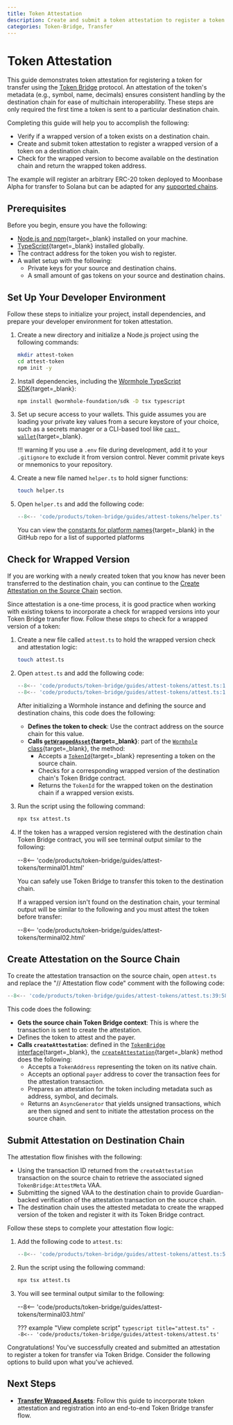 ```yaml
---
title: Token Attestation
description: Create and submit a token attestation to register a token for transfer with Token Bridge using the TypeScript SDK. Required before first-time transfers.
categories: Token-Bridge, Transfer
---
```


# Token Attestation

This guide demonstrates token attestation for registering a token for transfer using the [Token Bridge](/docs/products/token-bridge/overview) protocol. An attestation of the token's metadata (e.g., symbol, name, decimals) ensures consistent handling by the destination chain for ease of multichain interoperability. These steps are only required the first time a token is sent to a particular destination chain.

Completing this guide will help you to accomplish the following:

- Verify if a wrapped version of a token exists on a destination chain.
- Create and submit token attestation to register a wrapped version of a token on a destination chain.
- Check for the wrapped version to become available on the destination chain and return the wrapped token address.

The example will register an arbitrary ERC-20 token deployed to Moonbase Alpha for transfer to Solana but can be adapted for any [supported chains](/docs/products/reference/contract-addresses/#token-bridge).

## Prerequisites

Before you begin, ensure you have the following:

- [Node.js and npm](https://docs.npmjs.com/downloading-and-installing-node-js-and-npm){target=\_blank} installed on your machine.
- [TypeScript](https://www.typescriptlang.org/download/){target=\_blank} installed globally.
- The contract address for the token you wish to register.
- A wallet setup with the following:
    - Private keys for your source and destination chains.
    - A small amount of gas tokens on your source and destination chains.

## Set Up Your Developer Environment

Follow these steps to initialize your project, install dependencies, and prepare your developer environment for token attestation.

1. Create a new directory and initialize a Node.js project using the following commands:
   ```bash
   mkdir attest-token
   cd attest-token
   npm init -y
   ```

2. Install dependencies, including the [Wormhole TypeScript SDK](https://github.com/wormhole-foundation/wormhole-sdk-ts){target=\_blank}:
   ```bash
   npm install @wormhole-foundation/sdk -D tsx typescript
   ```

3. Set up secure access to your wallets. This guide assumes you are loading your private key values from a secure keystore of your choice, such as a secrets manager or a CLI-based tool like [`cast wallet`](https://book.getfoundry.sh/reference/cast/cast-wallet){target=\_blank}.

    !!! warning
        If you use a `.env` file during development, add it to your `.gitignore` to exclude it from version control. Never commit private keys or mnemonics to your repository.

4. Create a new file named `helper.ts` to hold signer functions:
   ```bash
   touch helper.ts
   ```

5. Open `helper.ts` and add the following code:
    ```typescript title="helper.ts"
    --8<-- 'code/products/token-bridge/guides/attest-tokens/helper.ts'
    ```

    You can view the [constants for platform names](https://github.com/wormhole-foundation/wormhole-sdk-ts/blob/3eae2e91fc3a6fec859eb87cfa85a4c92c65466f/core/base/src/constants/platforms.ts#L6){target=\_blank} in the GitHub repo for a list of supported platforms

## Check for Wrapped Version

If you are working with a newly created token that you know has never been transferred to the destination chain, you can continue to the [Create Attestation on the Source Chain](#create-attestation-on-the-source-chain) section.

Since attestation is a one-time process, it is good practice when working with existing tokens to incorporate a check for wrapped versions into your Token Bridge transfer flow. Follow these steps to check for a wrapped version of a token:

1. Create a new file called `attest.ts` to hold the wrapped version check and attestation logic:
    ```bash
    touch attest.ts
    ```

2. Open `attest.ts` and add the following code:
    ```typescript title="attest.ts"
    --8<-- 'code/products/token-bridge/guides/attest-tokens/attest.ts:1:37'
    --8<-- 'code/products/token-bridge/guides/attest-tokens/attest.ts:121:128'
    ```

    After initializing a Wormhole instance and defining the source and destination chains, this code does the following:

    - **Defines the token to check**: Use the contract address on the source chain for this value.
    - **Calls [`getWrappedAsset`](https://github.com/wormhole-foundation/wormhole-sdk-ts/blob/{{repositories.wormhole_sdk.version}}/connect/src/wormhole.ts#L205){target=\_blank}**: part of the [`Wormhole` class](https://github.com/wormhole-foundation/wormhole-sdk-ts/blob/{{repositories.wormhole_sdk.version}}/connect/src/wormhole.ts#L47){target=\_blank}, the method:
        - Accepts a [`TokenId`](https://github.com/wormhole-foundation/wormhole-sdk-ts/blob/a48c9132015279ca6a2d3e9c238a54502b16fc7e/platforms/aptos/protocols/tokenBridge/src/types.ts#L12){target=\_blank} representing a token on the source chain.
        - Checks for a corresponding wrapped version of the destination chain's Token Bridge contract.
        - Returns the `TokenId` for the wrapped token on the destination chain if a wrapped version exists.

3. Run the script using the following command:
    ```bash
    npx tsx attest.ts
    ```

4. If the token has a wrapped version registered with the destination chain Token Bridge contract, you will see terminal output similar to the following:

    --8<-- 'code/products/token-bridge/guides/attest-tokens/terminal01.html'

    You can safely use Token Bridge to transfer this token to the destination chain.

    If a wrapped version isn't found on the destination chain, your terminal output will be similar to the following and you must attest the token before transfer:

    --8<-- 'code/products/token-bridge/guides/attest-tokens/terminal02.html'

## Create Attestation on the Source Chain

To create the attestation transaction on the source chain, open `attest.ts` and replace the "// Attestation flow code" comment with the following code:
```typescript title="attest.ts"
--8<-- 'code/products/token-bridge/guides/attest-tokens/attest.ts:39:58'
```

This code does the following:

- **Gets the source chain Token Bridge context**: This is where the transaction is sent to create the attestation.
- Defines the token to attest and the payer.
- **Calls `createAttestation`**: defined in the [`TokenBridge` interface](https://github.com/wormhole-foundation/wormhole-sdk-ts/blob/{{repositories.wormhole_sdk.version}}/core/definitions/src/protocols/tokenBridge/tokenBridge.ts#L123){target=\_blank}, the [`createAttestation`](https://github.com/wormhole-foundation/wormhole-sdk-ts/blob/{{repositories.wormhole_sdk.version}}/core/definitions/src/protocols/tokenBridge/tokenBridge.ts#L188){target=\_blank} method does the following:
    - Accepts a `TokenAddress` representing the token on its native chain.
    - Accepts an optional `payer` address to cover the transaction fees for the attestation transaction.
    - Prepares an attestation for the token including metadata such as address, symbol, and decimals.
    - Returns an `AsyncGenerator` that yields unsigned transactions, which are then signed and sent to initiate the attestation process on the source chain.

## Submit Attestation on Destination Chain

The attestation flow finishes with the following: 

- Using the transaction ID returned from the `createAttestation` transaction on the source chain to retrieve the associated signed `TokenBridge:AttestMeta` VAA.
- Submitting the signed VAA to the destination chain to provide Guardian-backed verification of the attestation transaction on the source chain. 
- The destination chain uses the attested metadata to create the wrapped version of the token and register it with its Token Bridge contract.

Follow these steps to complete your attestation flow logic:

1. Add the following code to `attest.ts`:
    ```typescript title="attest.ts"
    --8<-- 'code/products/token-bridge/guides/attest-tokens/attest.ts:59:120'
    ```

2. Run the script using the following command:
    ```bash
    npx tsx attest.ts
    ```

3. You will see terminal output similar to the following:

    --8<-- 'code/products/token-bridge/guides/attest-tokens/terminal03.html'

    ??? example "View complete script"
        ```typescript title="attest.ts"
        --8<-- 'code/products/token-bridge/guides/attest-tokens/attest.ts'
        ```

Congratulations! You've successfully created and submitted an attestation to register a token for transfer via Token Bridge. Consider the following options to build upon what you've achieved.

## Next Steps

- [**Transfer Wrapped Assets**](/docs/products/token-bridge/guides/attest-tokens): Follow this guide to incorporate token attestation and registration into an end-to-end Token Bridge transfer flow.